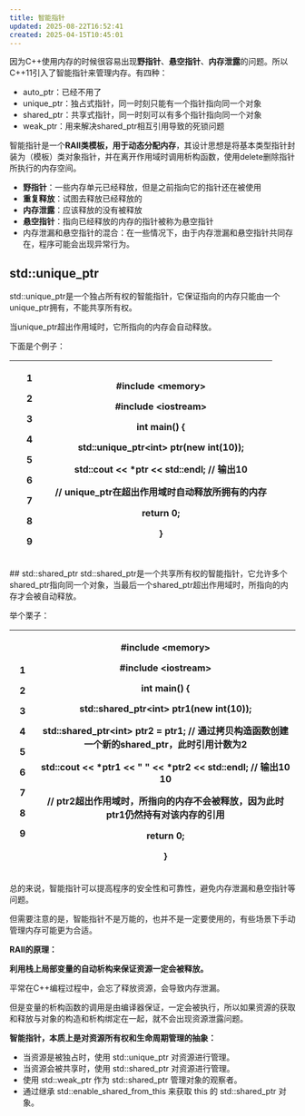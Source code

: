 ```yaml
---
title: 智能指针
updated: 2025-08-22T16:52:41
created: 2025-04-15T10:45:01
---
```


因为C++使用内存的时候很容易出现**野指针**、**悬空指针**、**内存泄露**的问题。所以C++11引入了智能指针来管理内存。有四种：
- auto_ptr：已经不用了
- unique_ptr：独占式指针，同一时刻只能有一个指针指向同一个对象
- shared_ptr：共享式指针，同一时刻可以有多个指针指向同一个对象
- weak_ptr：用来解决shared_ptr相互引用导致的死锁问题

智能指针是一个**RAII类模板，用于动态分配内存**，其设计思想是将基本类型指针封装为（模板）类对象指针，并在离开作用域时调用析构函数，使用delete删除指针所执行的内存空间。

- **野指针**：一些内存单元已经释放，但是之前指向它的指针还在被使用
- **重复释放**：试图去释放已经释放的
- **内存泄露**：应该释放的没有被释放
- **悬空指针**：指向已经释放的内存的指针被称为悬空指针
- 内存泄漏和悬空指针的混合：在一些情况下，由于内存泄漏和悬空指针共同存在，程序可能会出现异常行为。

## std::unique_ptr
std::unique_ptr是一个独占所有权的智能指针，它保证指向的内存只能由一个unique_ptr拥有，不能共享所有权。

当unique_ptr超出作用域时，它所指向的内存会自动释放。

下面是个例子：
<table>
<colgroup>
<col style="width: 15%" />
<col style="width: 84%" />
</colgroup>
<thead>
<tr class="header">
<th><p>1</p>
<p>2</p>
<p>3</p>
<p>4</p>
<p>5</p>
<p>6</p>
<p>7</p>
<p>8</p>
<p>9</p></th>
<th><p>#include &lt;memory&gt;</p>
<p>#include &lt;iostream&gt;</p>
<p></p>
<p>int main() {</p>
<p>std::unique_ptr&lt;int&gt; ptr(new int(10));</p>
<p>std::cout &lt;&lt; *ptr &lt;&lt; std::endl; // 输出10</p>
<p>// unique_ptr在超出作用域时自动释放所拥有的内存</p>
<p>return 0;</p>
<p>}</p></th>
</tr>
</thead>
<tbody>
</tbody>
</table>
## std::shared_ptr
std::shared_ptr是一个共享所有权的智能指针，它允许多个shared_ptr指向同一个对象，当最后一个shared_ptr超出作用域时，所指向的内存才会被自动释放。

举个栗子：
<table>
<colgroup>
<col style="width: 9%" />
<col style="width: 90%" />
</colgroup>
<thead>
<tr class="header">
<th><p>1</p>
<p>2</p>
<p>3</p>
<p>4</p>
<p>5</p>
<p>6</p>
<p>7</p>
<p>8</p>
<p>9</p></th>
<th><p>#include &lt;memory&gt;</p>
<p>#include &lt;iostream&gt;</p>
<p>int main() {</p>
<p>std::shared_ptr&lt;int&gt; ptr1(new int(10));</p>
<p>std::shared_ptr&lt;int&gt; ptr2 = ptr1; // 通过拷贝构造函数创建一个新的shared_ptr，此时引用计数为2</p>
<p>std::cout &lt;&lt; *ptr1 &lt;&lt; " " &lt;&lt; *ptr2 &lt;&lt; std::endl; // 输出10 10</p>
<p>// ptr2超出作用域时，所指向的内存不会被释放，因为此时ptr1仍然持有对该内存的引用</p>
<p>return 0;</p>
<p>}</p></th>
</tr>
</thead>
<tbody>
</tbody>
</table>
总的来说，智能指针可以提高程序的安全性和可靠性，避免内存泄漏和悬空指针等问题。

但需要注意的是，智能指针不是万能的，也并不是一定要使用的，有些场景下手动管理内存可能更为合适。

**RAII的原理：**

**利用栈上局部变量的自动析构来保证资源一定会被释放。**

平常在C++编程过程中，会忘了释放资源，会导致内存泄漏。

但是变量的析构函数的调用是由编译器保证，一定会被执行，所以如果资源的获取和释放与对象的构造和析构绑定在一起，就不会出现资源泄露问题。

**智能指针，本质上是对资源所有权和生命周期管理的抽象：**
- 当资源是被独占时，使用 std::unique_ptr 对资源进行管理。
- 当资源会被共享时，使用 std::shared_ptr 对资源进行管理。
- 使用 std::weak_ptr 作为 std::shared_ptr 管理对象的观察者。
- 通过继承 std::enable_shared_from_this 来获取 this 的 std::shared_ptr 对象。
